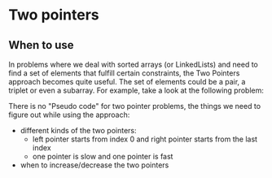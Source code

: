 # Two pointers

## When to use

In problems where we deal with sorted arrays (or LinkedLists) and need to find a set of elements that fulfill certain constraints, the Two Pointers approach becomes quite useful. The set of elements could be a pair, a triplet or even a subarray. For example, take a look at the following problem:

There is no "Pseudo code" for two pointer problems, the things we need to figure out while using the approach:

- different kinds of the two pointers:
  - left pointer starts from index 0 and right pointer starts from the last index
  - one pointer is slow and one pointer is fast
- when to increase/decrease the two pointers
